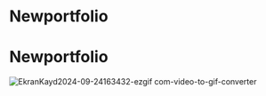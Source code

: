﻿# Newportfolio
# Newportfolio

![EkranKayd2024-09-24163432-ezgif com-video-to-gif-converter](https://github.com/user-attachments/assets/5145cb2b-041f-4b3d-9f8b-e085a44e446c)
